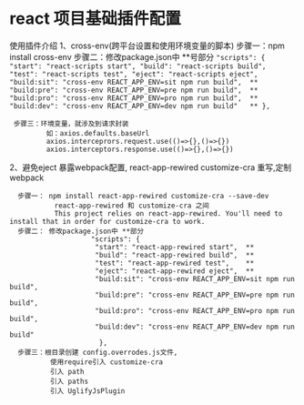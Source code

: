 # react 项目基础插件配置

使用插件介绍
   1、cross-env(跨平台设置和使用环境变量的脚本)
     步骤一：npm install cross-env
     步骤二：修改package.json中 **号部分
        ```
         "scripts": {
                         "start": "react-scripts start",
                         "build": "react-scripts build",
                         "test": "react-scripts test",
                         "eject": "react-scripts eject",
                         "build:sit": "cross-env REACT_APP_ENV=sit npm run build",  **
                         "build:pre": "cross-env REACT_APP_ENV=pre npm run build",  **
                         "build:pro": "cross-env REACT_APP_ENV=pro npm run build",  **
                         "build:dev": "cross-env REACT_APP_ENV=dev npm run build"   **
                          },
         ```     
     
     步骤三：环境变量，就涉及到请求封装 
             如：axios.defaults.baseUrl
             axios.interceprors.request.use(()=>{},()=>{})  
             axios.interceptors.response.use(()=>{},()=>{})

   2、避免eject 暴露webpack配置, react-app-rewired customize-cra  重写,定制webpack 

      步骤一： npm install react-app-rewired customize-cra --save-dev
               react-app-rewired 和 customize-cra 之间 
               This project relies on react-app-rewired. You'll need to install that in order for customize-cra to work.
      步骤二： 修改package.json中 **部分
                        "scripts": {
                         "start": "react-app-rewired start",  **
                         "build": "react-app-rewired build",  **
                         "test": "react-app-rewired test",    **
                         "eject": "react-app-rewired eject",  **
                         "build:sit": "cross-env REACT_APP_ENV=sit npm run build",
                         "build:pre": "cross-env REACT_APP_ENV=pre npm run build",
                         "build:pro": "cross-env REACT_APP_ENV=pro npm run build",
                         "build:dev": "cross-env REACT_APP_ENV=dev npm run build"
                          },
      步骤三：根目录创建 config.overrodes.js文件,
              使用require引入 customize-cra  
              引入 path
              引入 paths
              引入 UglifyJsPlugin   
              
